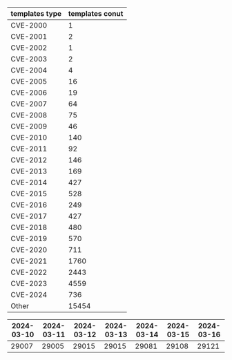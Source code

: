 | templates type | templates conut | 
| --- | --- | 
| CVE-2000 | 1 |
| CVE-2001 | 2 |
| CVE-2002 | 1 |
| CVE-2003 | 2 |
| CVE-2004 | 4 |
| CVE-2005 | 16 |
| CVE-2006 | 19 |
| CVE-2007 | 64 |
| CVE-2008 | 75 |
| CVE-2009 | 46 |
| CVE-2010 | 140 |
| CVE-2011 | 92 |
| CVE-2012 | 146 |
| CVE-2013 | 169 |
| CVE-2014 | 427 |
| CVE-2015 | 528 |
| CVE-2016 | 249 |
| CVE-2017 | 427 |
| CVE-2018 | 480 |
| CVE-2019 | 570 |
| CVE-2020 | 711 |
| CVE-2021 | 1760 |
| CVE-2022 | 2443 |
| CVE-2023 | 4559 |
| CVE-2024 | 736 |
| Other | 15454 |


|2024-03-10 | 2024-03-11 | 2024-03-12 | 2024-03-13 | 2024-03-14 | 2024-03-15 | 2024-03-16|
|--- | ------ | ------ | ------ | ------ | ------ | ---|
|29007 | 29005 | 29015 | 29015 | 29081 | 29108 | 29121|
